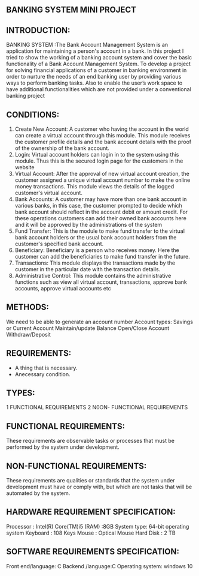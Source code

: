 ## BANKING SYSTEM MINI PROJECT
## INTRODUCTION:
BANKING SYSTEM :The Bank Account Management System is an application for maintaining a person's account in a bank. In this project I tried to show the working of a banking account system and cover the basic functionality of a Bank Account Management System. To develop a project for solving financial applications of a customer in banking environment in order to nurture the needs of an end banking user by providing various ways to perform banking tasks. Also to enable the user’s work space to have additional functionalities which are not provided under a conventional banking project
## CONDITIONS:
1.  Create New Account:  A customer who having the account in the world can create a virtual account through this module. This module receives the customer profile details and the bank account details with the proof of the ownership of the bank account.
2.  Login: Virtual account holders can login in to the system using this module. Thus this is the secured login page for the customers in the website
3.  Virtual Account: After the approval of new virtual account creation, the customer assigned a unique virtual account number to make the online money transactions. This module views the details of the logged customer's virtual account.
4.  Bank Accounts: A customer may have more than one bank account in various banks, in this case, the customer prompted to decide which bank account should reflect in the account debit or amount credit. For these operations customers can add their owned bank accounts here and it will be approved by the administrations of the system
5.  Fund Transfer: This is the module to make fund transfer to the virtual bank account holders  or  the  usual  bank  account  holders  from  the  customer's  specified  bank account. 
6.  Beneficiary: Beneficiary is a person who receives money. Here the customer can add the beneficiaries to make fund transfer in the future.
7.  Transactions: This module displays the  transactions made by the customer in the particular date with the transaction details. 
8.  Administrative Control: This module contains the administrative functions such as view  all  virtual  account,  transactions,  approve  bank  accounts,  approve  virtual accounts etc
## METHODS:
We need to be able to generate an account number
   Account types: Savings or Current Account
   Maintain/update Balance 
   Open/Close Account 
   Withdraw/Deposit
## REQUIREMENTS:
- A thing that is necessary.
- Anecessary condition.
## TYPES:
1 FUNCTIONAL REQUIREMENTS
2 N0ON- FUNCTIONAL REQUIREMENTS
## FUNCTIONAL REQUIREMENTS:
These requirements are observable tasks or processes that must be performed by the system under development. 
## NON-FUNCTIONAL REQUIREMENTS:
These requirements are qualities or standards that the system under development must have or comply with, but which are not tasks that will be
automated by the system.
## HARDWARE REQUIREMENT SPECIFICATION:
Processor : Intel(R) Core(TM)i5
(RAM)  :8GB
System type: 64-bit operating system
Keyboard : 108 Keys 
Mouse : Optical Mouse 
Hard Disk : 2 TB
## SOFTWARE REQUIREMENTS SPECIFICATION:
Front end/language: C 
Backend /language:C
Operating system: windows 10
 
 
 
